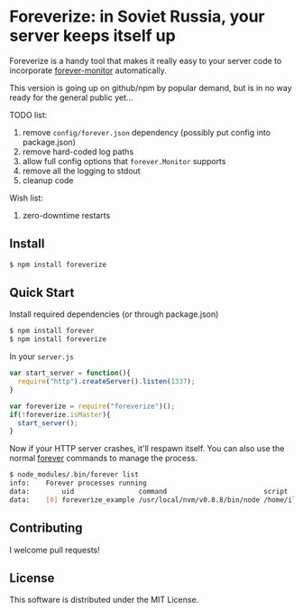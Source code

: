 # Foreverize: in Soviet Russia, your server keeps itself up

Foreverize is a handy tool that makes it really easy to your server code to incorporate [forever-monitor](https://github.com/nodejitsu/forever-monitor) automatically.

This version is going up on github/npm by popular demand, but is in no way ready for the general public yet...

TODO list:
  1. remove `config/forever.json` dependency (possibly put config into package.json)
  1. remove hard-coded log paths
  1. allow full config options that `forever.Monitor` supports
  1. remove all the logging to stdout
  1. cleanup code

Wish list:
  1. zero-downtime restarts


## Install

```bash
$ npm install foreverize
```

## Quick Start

Install required dependencies (or through package.json)

```bash
$ npm install forever
$ npm install foreverize
```

In your `server.js`

```javascript
var start_server = function(){
  require("http").createServer().listen(1337);
}

var foreverize = require("foreverize")();
if(!foreverize.isMaster){
  start_server();
}
```

Now if your HTTP server crashes, it'll respawn itself. You can also use the normal
[forever](https://github.com/nodejitsu/forever) commands to manage the process.

```bash
$ node_modules/.bin/forever list
info:    Forever processes running
data:        uid                command                        script                                          forever pid   logfile                                               uptime     
data:    [0] foreverize_example /usr/local/nvm/v0.8.8/bin/node /home/ilya/work/cm/foreverize_example/server.js 26326   26329 /home/ilya/work/cm/foreverize_example/log/forever.log 0:0:0:5.61    
```


## Contributing

I welcome pull requests!

## License

This software is distributed under the MIT License.